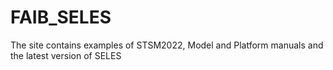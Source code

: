 # FAIB_SELES
The site contains examples of STSM2022, Model and Platform manuals and the latest version of SELES
